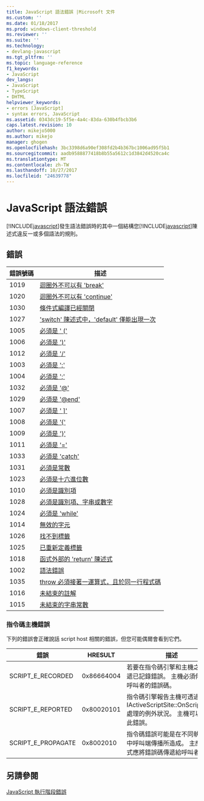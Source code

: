```yaml
---
title: JavaScript 語法錯誤 |Microsoft 文件
ms.custom: ''
ms.date: 01/18/2017
ms.prod: windows-client-threshold
ms.reviewer: ''
ms.suite: ''
ms.technology:
- devlang-javascript
ms.tgt_pltfrm: ''
ms.topic: language-reference
f1_keywords:
- JavaScript
dev_langs:
- JavaScript
- TypeScript
- DHTML
helpviewer_keywords:
- errors [JavaScript]
- syntax errors, JavaScript
ms.assetid: 0343dc19-5f5e-4a4c-83da-630b4fbcb3b6
caps.latest.revision: 10
author: mikejo5000
ms.author: mikejo
manager: ghogen
ms.openlocfilehash: 3bc3398d6a90ef308fd2b4b367bc1006ad95f5b1
ms.sourcegitcommit: aadb9588877418b8b55a5612c1d3842d4520ca4c
ms.translationtype: MT
ms.contentlocale: zh-TW
ms.lasthandoff: 10/27/2017
ms.locfileid: "24639778"
---
```

# <a name="javascript-syntax-errors"></a>JavaScript 語法錯誤
[!INCLUDE[javascript](../../javascript/includes/javascript-md.md)]發生語法錯誤時的其中一個結構您[!INCLUDE[javascript](../../javascript/includes/javascript-md.md)]陳述式違反一或多個語法的規則。  
  
## <a name="errors"></a>錯誤  
  
|錯誤號碼|描述|  
|------------------|-----------------|  
|1019|[迴圈外不可以有 'break'](../../javascript/misc/can-t-have-break-outside-of-loop.md)|  
|1020|[迴圈外不可以有 'continue'](../../javascript/misc/can-t-have-continue-outside-of-loop.md)|  
|1030|[條件式編譯已經關閉](../../javascript/misc/conditional-compilation-is-turned-off.md)|  
|1027|['switch' 陳述式中，'default' 僅能出現一次](../../javascript/misc/default-can-only-appear-once-in-a-switch-statement.md)|  
|1005|[必須是 ' ('](../../javascript/misc/expected-left-parenthesis-javascript.md)|  
|1006|[必須是 ')'](../../javascript/misc/expected-right-parenthesis-javascript.md)|  
|1012|[必須是 '/'](../../javascript/misc/expected-minus.md)|  
|1003|[必須是 ':'](../../javascript/misc/expected-colon.md)|  
|1004|[必須是 ';'](../../javascript/misc/expected-semicolon.md)|  
|1032|[必須是 '@'](../../javascript/misc/expected-at.md)|  
|1029|[必須是 '@end'](../../javascript/misc/expected-at-end.md)|  
|1007|[必須是 ' &#93;'](../../javascript/misc/expected-right-square-bracket.md)|  
|1008|[必須是 '{'](../../javascript/misc/expected-left-curly-brace.md)|  
|1009|[必須是 '}'](../../javascript/misc/expected-right-curly-brace.md)|  
|1011|[必須是 '='](../../javascript/misc/expected-equal-javascript.md)|  
|1033|[必須是 'catch'](../../javascript/misc/expected-catch.md)|  
|1031|[必須是常數](../../javascript/misc/expected-constant.md)|  
|1023|[必須是十六進位數](../../javascript/misc/expected-hexadecimal-digit.md)|  
|1010|[必須是識別項](../../javascript/misc/expected-identifier-javascript.md)|  
|1028|[必須是識別項、字串或數字](../../javascript/misc/expected-identifier-string-or-number.md)|  
|1024|[必須是 'while'](../../javascript/misc/expected-while.md)|  
|1014|[無效的字元](../../javascript/misc/invalid-character-javascript.md)|  
|1026|[找不到標籤](../../javascript/misc/label-not-found.md)|  
|1025|[已重新定義標籤](../../javascript/misc/label-redefined.md)|  
|1018|[函式外部的 'return' 陳述式](../../javascript/misc/return-statement-outside-of-function.md)|  
|1002|[語法錯誤](../../javascript/misc/syntax-error-javascript.md)|  
|1035|[throw 必須接著一運算式，且於同一行程式碼](../../javascript/misc/throw-must-be-followed-by-an-expression-on-the-same-source-line.md)|  
|1016|[未結束的註解](../../javascript/misc/unterminated-comment.md)|  
|1015|[未結束的字串常數](../../javascript/misc/unterminated-string-constant-javascript.md)|  
  
### <a name="script-host-errors"></a>指令碼主機錯誤  
 下列的錯誤會正確說話 script host 相關的錯誤，但您可能偶爾會看到它們。  
  
|錯誤|HRESULT|描述|  
|-----------|-------------|-----------------|  
|SCRIPT_E_RECORDED|0x86664004|若要在指令碼引擎和主機之間傳遞已記錄錯誤。 主機必須傳遞給呼叫者的錯誤碼。|  
|SCRIPT_E_REPORTED|0x80020101|指令碼引擎報告主機可透過 IActiveScriptSite::OnScriptError 處理的例外狀況。 主機可以忽略此錯誤。|  
|SCRIPT_E_PROPAGATE|0x8002010|指令碼錯誤可能是在不同執行緒中呼叫端傳播所造成。 主應用程式應將錯誤碼傳遞給呼叫者。|  
  
## <a name="see-also"></a>另請參閱  
 [JavaScript 執行階段錯誤](../../javascript/reference/javascript-run-time-errors.md)